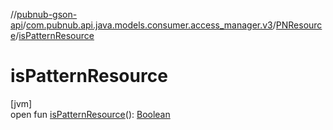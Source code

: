 //[pubnub-gson-api](../../../index.md)/[com.pubnub.api.java.models.consumer.access_manager.v3](../index.md)/[PNResource](index.md)/[isPatternResource](is-pattern-resource.md)

# isPatternResource

[jvm]\
open fun [isPatternResource](is-pattern-resource.md)(): [Boolean](https://kotlinlang.org/api/core/kotlin-stdlib/kotlin/-boolean/index.html)
